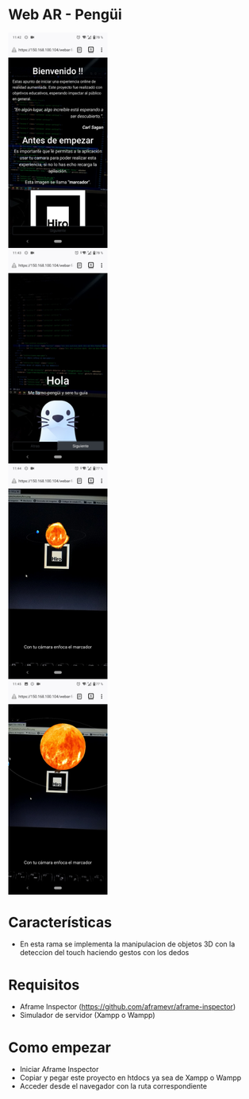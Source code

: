 # Web AR - Pengüi
<div style="display: flex; flex-flow: column;"> 
  <img width="200" src="capturas/1.jpg">
  <img width="200" src="capturas/2.jpg">
  <img width="200" src="capturas/3.jpg">
  <img width="200" src="capturas/4.jpg">
</div>

# Características
  - En esta rama se implementa la manipulacion de objetos 3D con la deteccion del touch haciendo
  gestos con los dedos

# Requisitos

  - Aframe Inspector (https://github.com/aframevr/aframe-inspector) 
  - Simulador de servidor (Xampp o Wampp)

# Como empezar
  - Iniciar Aframe Inspector
  - Copiar y pegar este proyecto en htdocs ya sea de Xampp o Wampp
  - Acceder desde el navegador con la ruta correspondiente
